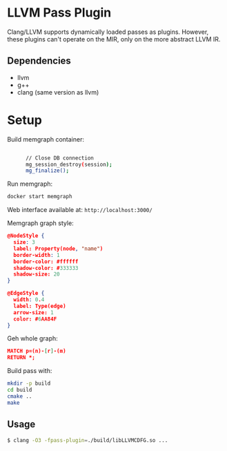 # LLVM Pass Plugin

Clang/LLVM supports dynamically loaded passes as plugins.
However, these plugins can't operate on the MIR, only on the
more abstract LLVM IR.

## Dependencies

- llvm
- g++
- clang (same version as llvm)

# Setup

Build memgraph container:

```bash

      // Close DB connection
      mg_session_destroy(session);
      mg_finalize();
```

Run memgraph:

```bash
docker start memgraph
```

Web interface available at: `http://localhost:3000/`

Memgraph graph style:

```json
@NodeStyle {
  size: 3
  label: Property(node, "name")
  border-width: 1
  border-color: #ffffff
  shadow-color: #333333
  shadow-size: 20
}

@EdgeStyle {
  width: 0.4
  label: Type(edge)
  arrow-size: 1
  color: #6AA84F
}
```

Geh whole graph:

```json
MATCH p=(n)-[r]-(m)
RETURN *;
```

Build pass with:

```bash
mkdir -p build
cd build
cmake ..
make
```

## Usage

```sh
$ clang -O3 -fpass-plugin=./build/libLLVMCDFG.so ...
```
